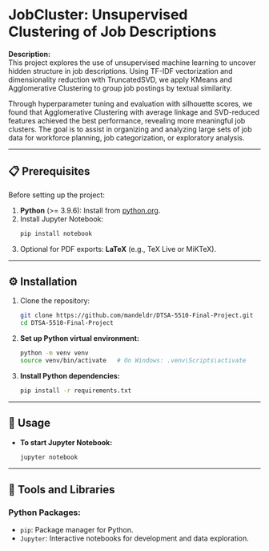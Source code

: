 # JobCluster: Unsupervised Clustering of Job Descriptions

**Description:**  
This project explores the use of unsupervised machine learning to uncover hidden structure in job descriptions. Using TF-IDF vectorization and dimensionality reduction with TruncatedSVD, we apply KMeans and Agglomerative Clustering to group job postings by textual similarity.

Through hyperparameter tuning and evaluation with silhouette scores, we found that Agglomerative Clustering with average linkage and SVD-reduced features achieved the best performance, revealing more meaningful job clusters. The goal is to assist in organizing and analyzing large sets of job data for workforce planning, job categorization, or exploratory analysis.

---

## 📋 Prerequisites

Before setting up the project:

1. **Python** (>= 3.9.6): Install from [python.org](https://www.python.org/).
2. Install Jupyter Notebook:
   ```bash
   pip install notebook
   ```
3. Optional for PDF exports: **LaTeX** (e.g., TeX Live or MiKTeX).

---

## ⚙️ Installation

1. Clone the repository:
   ```bash
   git clone https://github.com/mandeldr/DTSA-5510-Final-Project.git
   cd DTSA-5510-Final-Project
   ```

2. **Set up Python virtual environment:**
   ```bash
   python -m venv venv
   source venv/bin/activate   # On Windows: .venv\Scripts\activate
   ```

3. **Install Python dependencies:**
   ```bash
   pip install -r requirements.txt
   ```

---

## 🚀 Usage

- **To start Jupyter Notebook:**
  ```bash
  jupyter notebook
  ```

---

## 🧰 Tools and Libraries

### Python Packages:
- `pip`: Package manager for Python.
- `Jupyter`: Interactive notebooks for development and data exploration.
